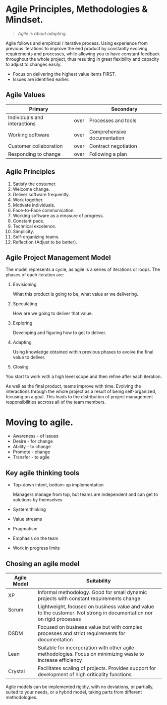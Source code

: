 # Agile Principles, Methodologies & Mindset.

> *Agile is about adapting.*

Agile follows and empirical / iterative process. Using experience from previous iterations to improve the end product by constantly evolving requirements and processes, while allowing you to have constant feedback throughout the whole project, thus resulting in great flexibility and capacity to adjust to changes easily.

- Focus on delivering the highest value items FIRST.
- Issues are identified earlier.

## Agile Values

| Primary                      |      | Secondary                   |
| ---------------------------- | ---- | --------------------------- |
| Individuals and interactions | over | Processes and tools         | 
| Working software             | over | Comprehensive documentation |
| Customer collaboration       | over | Contract negotiation        |
| Responding to change         | over | Following a plan            |

## Agile Principles

1. Satisfy the costumer.
2. Welcome change.
3. Deliver software frequently.
4. Work together.
5. Motivate individuals.
6. Face-to-Face communication.
7. Working software as a measure of progress.
8. Constant pace.
9. Technical excelence.
10. Simplicity.
11. Self-organizing teams.
12. Reflection (Adjust to be better).

## Agile Project Management Model

The model represents a cycle, as agile is a series of iterations or loops. The phases of each iteration are:

1. Envisioning
  
    What this product is going to be, what value ar we delivering.

2. Speculating
    
    How are we going to deliver that value.

3. Exploring

    Developing and figuring how to get to deliver.

4. Adapting

    Using knowledge obtained within previous phases to evolve the final value to deliver.

5. Closing.

You start to work with a high level scope and then refine after each iteration. 

As well as the final product, teams improve with time. Evolving the interactions through the whole project as a result of being self-organized, focusing on a goal. This leads to the distribution of project management responsibilities accross all of the team members.



# Moving to agile.

 - Awareness - of issues
 - Desire - for change
 - Ability - to change
 - Promote - change
 - Transfer - to agile

## Key agile thinking tools

- Top-down intent, bottom-up implementation

    Managers manage from top, but teams are independent and can get to solutions by themselves

- System thinking
- Value streams
- Pragmatism
- Emphasis on the team
- Work in progress limits

## Chosing an agile model

| Agile Model | Suitability |
| ----------- | ----------- |
| XP | Informal methodology. Good for small dynamic projects with constant requirements change. |
| Scrum &nbsp; &nbsp; &nbsp; &nbsp; &nbsp; &nbsp; &nbsp; &nbsp; &nbsp;| Lightweight, focused on business value and value to the customer. Not strong in documentation nor on rigid processes |
| DSDM | Focused on business value but with complex processes and strict requirements for documentation |
| Lean | Suitable for incorporation with other agile methodologies. Focus on minimizing waste to increase efficiency |
| Crystal | Facilitates scaling of projects. Provides support for development of high criticality functions |

Agile models can be implemented rigidly, with no deviations, or partially, suited to your needs, or a hybrid model, taking parts from different methodologies.
